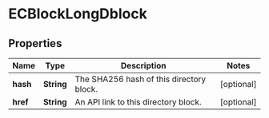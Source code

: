 
# ECBlockLongDblock

## Properties
Name | Type | Description | Notes
------------ | ------------- | ------------- | -------------
**hash** | **String** | The SHA256 hash of this directory block. |  [optional]
**href** | **String** | An API link to this directory block. |  [optional]



